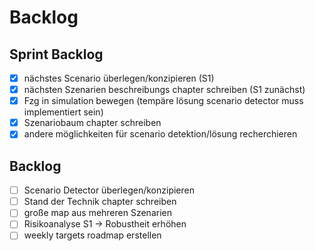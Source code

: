 # Backlog

## Sprint Backlog
- [x] nächstes Scenario überlegen/konzipieren (S1)
- [x] nächsten Szenarien beschreibungs chapter schreiben (S1 zunächst)
- [x] Fzg in simulation bewegen (tempäre lösung scenario detector muss implementiert sein)
- [x] Szenariobaum chapter schreiben
- [x] andere möglichkeiten für scenario detektion/lösung recherchieren

## Backlog
- [ ] Scenario Detector überlegen/konzipieren
- [ ] Stand der Technik chapter schreiben
- [ ] große map aus mehreren Szenarien
- [ ] Risikoanalyse S1 -> Robustheit erhöhen
- [ ] weekly targets roadmap erstellen
